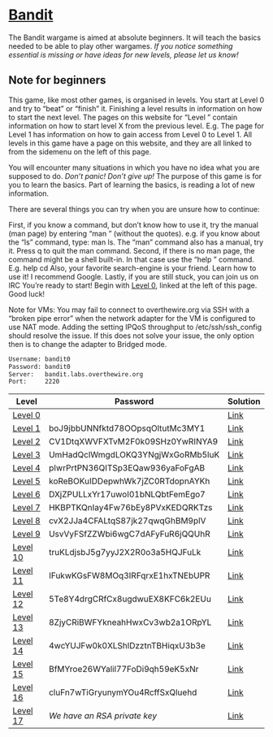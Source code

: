 # [Bandit](http://overthewire.org/wargames/bandit/)

The Bandit wargame is aimed at absolute beginners. It will teach the basics needed to be able to play other wargames. *If you notice something essential is missing or have ideas for new levels, please let us know!*

## Note for beginners
This game, like most other games, is organised in levels. You start at Level 0 and try to “beat” or “finish” it. Finishing a level results in information on how to start the next level. The pages on this website for “Level <X>” contain information on how to start level X from the previous level. E.g. The page for Level 1 has information on how to gain access from Level 0 to Level 1. All levels in this game have a page on this website, and they are all linked to from the sidemenu on the left of this page.

You will encounter many situations in which you have no idea what you are supposed to do. *Don’t panic! Don’t give up!* The purpose of this game is for you to learn the basics. Part of learning the basics, is reading a lot of new information.

There are several things you can try when you are unsure how to continue:

First, if you know a command, but don’t know how to use it, try the manual (man page) by entering “man <command>” (without the quotes). e.g. if you know about the “ls” command, type: man ls. The “man” command also has a manual, try it. Press q to quit the man command.
Second, if there is no man page, the command might be a shell built-in. In that case use the “help <X>” command. E.g. help cd
Also, your favorite search-engine is your friend. Learn how to use it! I recommend Google.
Lastly, if you are still stuck, you can join us on IRC
You’re ready to start! Begin with [Level 0](http://overthewire.org/wargames/bandit/bandit0.html), linked at the left of this page. Good luck!

Note for VMs: You may fail to connect to overthewire.org via SSH with a “broken pipe error” when the network adapter for the VM is configured to use NAT mode. Adding the setting IPQoS throughput to /etc/ssh/ssh_config should resolve the issue. If this does not solve your issue, the only option then is to change the adapter to Bridged mode.

```bash
Username: bandit0
Password: bandit0
Server:   bandit.labs.overthewire.org
Port:     2220
```

| Level                                                           | Password                         | Solution                      |
| --------------------------------------------------------------- | -------------------------------- | ------------------------------|
| [Level 0](http://overthewire.org/wargames/bandit/bandit1.html)  |                                  | [Link](./level_0/README.md)   |
| [Level 1](http://overthewire.org/wargames/bandit/bandit2.html)  | boJ9jbbUNNfktd78OOpsqOltutMc3MY1 | [Link](./level_1/README.md)   |
| [Level 2](http://overthewire.org/wargames/bandit/bandit3.html)  | CV1DtqXWVFXTvM2F0k09SHz0YwRINYA9 | [Link](./level_2/README.md)   |
| [Level 3](http://overthewire.org/wargames/bandit/bandit4.html)  | UmHadQclWmgdLOKQ3YNgjWxGoRMb5luK | [Link](./level_3/README.md)   |
| [Level 4](http://overthewire.org/wargames/bandit/bandit5.html)  | pIwrPrtPN36QITSp3EQaw936yaFoFgAB | [Link](./level_4/README.md)   |
| [Level 5](http://overthewire.org/wargames/bandit/bandit6.html)  | koReBOKuIDDepwhWk7jZC0RTdopnAYKh | [Link](./level_5/README.md)   |
| [Level 6](http://overthewire.org/wargames/bandit/bandit7.html)  | DXjZPULLxYr17uwoI01bNLQbtFemEgo7 | [Link](./level_6/README.md)   |
| [Level 7](http://overthewire.org/wargames/bandit/bandit8.html)  | HKBPTKQnIay4Fw76bEy8PVxKEDQRKTzs | [Link](./level_7/README.md)   |
| [Level 8](http://overthewire.org/wargames/bandit/bandit9.html)  | cvX2JJa4CFALtqS87jk27qwqGhBM9plV | [Link](./level_8/README.md)   |
| [Level 9](http://overthewire.org/wargames/bandit/bandit10.html) | UsvVyFSfZZWbi6wgC7dAFyFuR6jQQUhR | [Link](./level_9/README.md)   |
| [Level 10](http://overthewire.org/wargames/bandit/bandit11.html)| truKLdjsbJ5g7yyJ2X2R0o3a5HQJFuLk | [Link](./level_10/README.md)  |
| [Level 11](http://overthewire.org/wargames/bandit/bandit12.html)| IFukwKGsFW8MOq3IRFqrxE1hxTNEbUPR | [Link](./level_11/README.md)  |
| [Level 12](http://overthewire.org/wargames/bandit/bandit13.html)| 5Te8Y4drgCRfCx8ugdwuEX8KFC6k2EUu | [Link](./level_12/README.md)  |
| [Level 13](http://overthewire.org/wargames/bandit/bandit14.html)| 8ZjyCRiBWFYkneahHwxCv3wb2a1ORpYL | [Link](./level_13/README.md)  |
| [Level 14](http://overthewire.org/wargames/bandit/bandit15.html)| 4wcYUJFw0k0XLShlDzztnTBHiqxU3b3e | [Link](./level_14/README.md)  |
| [Level 15](http://overthewire.org/wargames/bandit/bandit16.html)| BfMYroe26WYalil77FoDi9qh59eK5xNr | [Link](./level_15/README.md)  |
| [Level 16](http://overthewire.org/wargames/bandit/bandit17.html)| cluFn7wTiGryunymYOu4RcffSxQluehd | [Link](./level_16/README.md)  |
| [Level 17](http://overthewire.org/wargames/bandit/bandit18.html)| *We have an RSA private key*     | [Link](./level_17/README.md)  |

